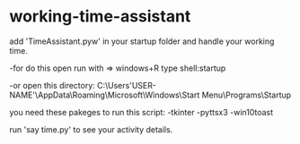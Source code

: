 # working-time-assistant
add 'TimeAssistant.pyw' in your startup folder and handle your working time.

-for do this open run with => windows+R
type shell:startup

-or open this directory:
C:\Users\'USER-NAME'\AppData\Roaming\Microsoft\Windows\Start Menu\Programs\Startup


you need these pakeges to run this script:
-tkinter
-pyttsx3
-win10toast

run 'say time.py' to see your activity details.
